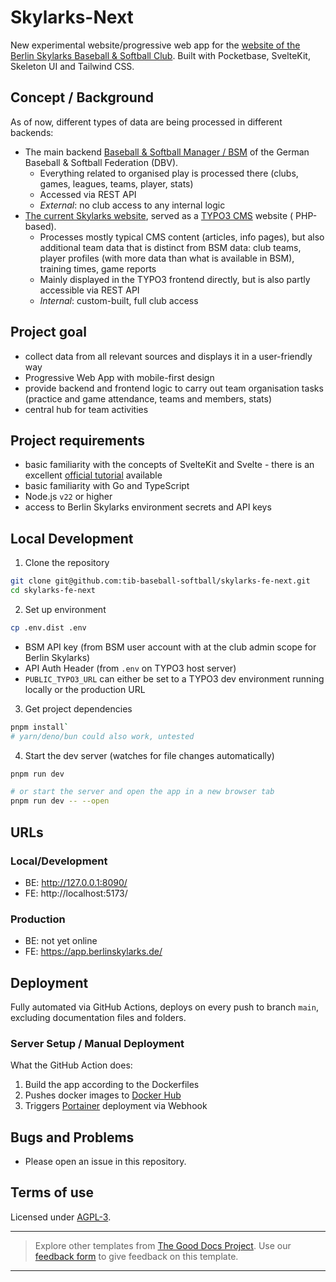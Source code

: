 # Skylarks-Next

New experimental website/progressive web app for
the [website of the Berlin Skylarks Baseball & Softball Club](https://www.tib-baseball.de/).
Built with Pocketbase, SvelteKit, Skeleton UI and Tailwind CSS.

## Concept / Background

As of now, different types of data are being processed in different backends:

* The main backend [Baseball & Softball Manager / BSM](https://bsm.baseball-softball.de/) of the German Baseball &
  Softball Federation (DBV).
    * Everything related to organised play is processed there (clubs, games, leagues, teams, player, stats)
    * Accessed via REST API
    * _External_: no club access to any internal logic
* [The current Skylarks website](https://www.tib-baseball.de/), served as a [TYPO3 CMS](https://typo3.org/) website (
  PHP-based).
    * Processes mostly typical CMS content (articles, info pages), but also additional team data that is distinct from
      BSM data: club teams, player profiles (with more data than what is available in BSM),
      training times, game reports
    * Mainly displayed in the TYPO3 frontend directly, but is also partly accessible via REST API
    * _Internal_: custom-built, full club access

## Project goal

* collect data from all relevant sources and displays it in a user-friendly way
* Progressive Web App with mobile-first design
* provide backend and frontend logic to carry out team organisation tasks
  (practice and game attendance, teams and members, stats)
* central hub for team activities

## Project requirements

* basic familiarity with the concepts of SvelteKit and Svelte - there is an
  excellent [official tutorial](https://learn.svelte.dev/tutorial/welcome-to-svelte) available
* basic familiarity with Go and TypeScript
* Node.js `v22` or higher
* access to Berlin Skylarks environment secrets and API keys

## Local Development

1. Clone the repository

```bash
git clone git@github.com:tib-baseball-softball/skylarks-fe-next.git
cd skylarks-fe-next
```

2. Set up environment

```bash
cp .env.dist .env
```

* BSM API key (from BSM user account with at the club admin scope for Berlin Skylarks)
* API Auth Header (from `.env` on TYPO3 host server)
* `PUBLIC_TYPO3_URL` can either be set to a TYPO3 dev environment running locally or the production URL

3. Get project dependencies

```bash
pnpm install`
# yarn/deno/bun could also work, untested
```

4. Start the dev server (watches for file changes automatically)

```bash
pnpm run dev

# or start the server and open the app in a new browser tab
pnpm run dev -- --open
```

## URLs

### Local/Development

- BE: http://127.0.0.1:8090/
- FE: http://localhost:5173/

### Production

- BE: not yet online
- FE: https://app.berlinskylarks.de/

## Deployment

Fully automated via GitHub Actions, deploys on every push to branch `main`, excluding documentation files and folders.

### Server Setup / Manual Deployment

What the GitHub Action does:

1. Build the app according to the Dockerfiles
2. Pushes docker images to [Docker Hub](https://hub.docker.com/repositories/obnoxieux)
3. Triggers [Portainer](https://docs.portainer.io/) deployment via Webhook

## Bugs and Problems

* Please open an issue in this repository.

## Terms of use

Licensed under [AGPL-3](LICENSE).

---

> Explore other templates from [The Good Docs Project](https://thegooddocsproject.dev/). Use
> our [feedback form](https://thegooddocsproject.dev/feedback/?template=Readme) to give feedback on this template.
---
